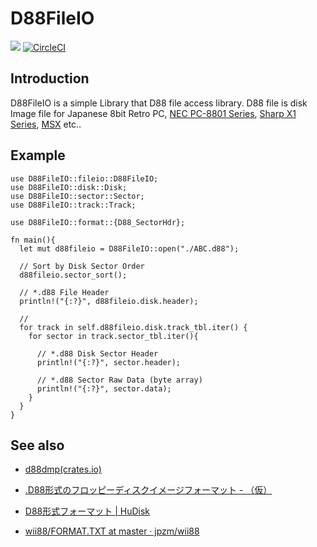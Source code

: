 D88FileIO
=======
![](https://github.com/ORYZAPAO/d88dmp/workflows/Rust/badge.svg)
[![CircleCI](https://circleci.com/gh/ORYZAPAO/d88dmp/tree/main.svg?style=svg)](https://circleci.com/gh/ORYZAPAO/d88dmp/tree/main)


Introduction
-----------
D88FileIO is a simple Library that D88 file access library.
D88 file is disk Image file for Japanese 8bit Retro PC, [NEC PC-8801 Series](https://en.wikipedia.org/wiki/PC-8800_series), [Sharp X1 Series](https://en.wikipedia.org/wiki/Sharp_X1), [MSX](https://en.wikipedia.org/wiki/MSX) etc..

Example
-----------
```
use D88FileIO::fileio::D88FileIO;
use D88FileIO::disk::Disk;
use D88FileIO::sector::Sector;
use D88FileIO::track::Track;

use D88FileIO::format::{D88_SectorHdr};

fn main(){
  let mut d88fileio = D88FileIO::open("./ABC.d88");

  // Sort by Disk Sector Order
  d88fileio.sector_sort();

  // *.d88 File Header
  println!("{:?}", d88fileio.disk.header);

  //
  for track in self.d88fileio.disk.track_tbl.iter() {
    for sector in track.sector_tbl.iter(){

      // *.d88 Disk Sector Header
      println!("{:?}", sector.header);

      // *.d88 Sector Raw Data (byte array)
      println!("{:?}", sector.data);
    }
  }
}

```

See also
---------------------
+ [d88dmp(crates.io)](https://crates.io/crates/d88dmp)

+ [.D88形式のフロッピーディスクイメージフォーマット - （仮）](https://gra4.hatenadiary.jp/entry/20171108/1510096429)
+ [D88形式フォーマット | HuDisk](https://boukichi.github.io/HuDisk/DISK.html)
+ [wii88/FORMAT.TXT at master · jpzm/wii88](https://github.com/jpzm/wii88/blob/master/document/FORMAT.TXT)
